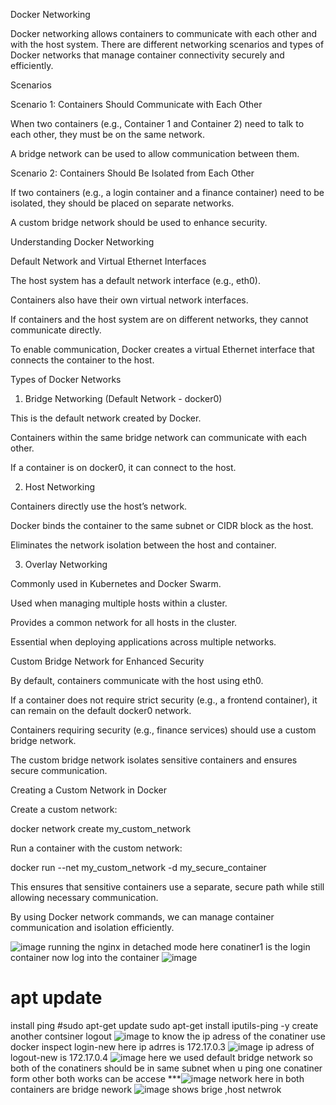 Docker Networking

Docker networking allows containers to communicate with each other and with the host system. There are different networking scenarios and types of Docker networks that manage container connectivity securely and efficiently.

Scenarios

Scenario 1: Containers Should Communicate with Each Other

When two containers (e.g., Container 1 and Container 2) need to talk to each other, they must be on the same network.

A bridge network can be used to allow communication between them.

Scenario 2: Containers Should Be Isolated from Each Other

If two containers (e.g., a login container and a finance container) need to be isolated, they should be placed on separate networks.

A custom bridge network should be used to enhance security.

Understanding Docker Networking

Default Network and Virtual Ethernet Interfaces

The host system has a default network interface (e.g., eth0).

Containers also have their own virtual network interfaces.

If containers and the host system are on different networks, they cannot communicate directly.

To enable communication, Docker creates a virtual Ethernet interface that connects the container to the host.

Types of Docker Networks

1. Bridge Networking (Default Network - docker0)

This is the default network created by Docker.

Containers within the same bridge network can communicate with each other.

If a container is on docker0, it can connect to the host.

2. Host Networking

Containers directly use the host’s network.

Docker binds the container to the same subnet or CIDR block as the host.

Eliminates the network isolation between the host and container.

3. Overlay Networking

Commonly used in Kubernetes and Docker Swarm.

Used when managing multiple hosts within a cluster.

Provides a common network for all hosts in the cluster.

Essential when deploying applications across multiple networks.

Custom Bridge Network for Enhanced Security

By default, containers communicate with the host using eth0.

If a container does not require strict security (e.g., a frontend container), it can remain on the default docker0 network.

Containers requiring security (e.g., finance services) should use a custom bridge network.

The custom bridge network isolates sensitive containers and ensures secure communication.

Creating a Custom Network in Docker

Create a custom network:

docker network create my_custom_network

Run a container with the custom network:

docker run --net my_custom_network -d my_secure_container

This ensures that sensitive containers use a separate, secure path while still allowing necessary communication.

By using Docker network commands, we can manage container communication and isolation efficiently.

![image](https://github.com/user-attachments/assets/fe8b1dac-5e1d-4983-8445-b3abf4176f11)
running the nginx in detached mode
here conatiner1 is the login container
now log into the container
![image](https://github.com/user-attachments/assets/598f51dc-002c-4e74-ace0-6f61e8f6ecae)
# apt update
install ping 
#sudo apt-get update
sudo apt-get install iputils-ping -y
create another contsiner logout 
![image](https://github.com/user-attachments/assets/1c426493-e9a5-434e-ae95-82daa63ddec6)
to know the ip adress of the conatiner use 
docker inspect login-new
here ip adrres is 172.17.0.3
![image](https://github.com/user-attachments/assets/25b59349-3f9c-4ed7-b180-dc8239ded307)
ip adress of logout-new is 172.17.0.4
![image](https://github.com/user-attachments/assets/953104d5-cfd9-45de-b5f3-e3bf4e381101)
here we used default bridge network so both of the conatiners should be in same subnet
when u ping one conatiner form other both works can be accese
***![image](https://github.com/user-attachments/assets/afcd975a-330a-42e1-bfbb-e8b4771d10f4)
network here in both containers are bridge nework
![image](https://github.com/user-attachments/assets/1902dc70-5294-47d8-848c-f88ca7b2be3e)
shows brige ,host netwrok






